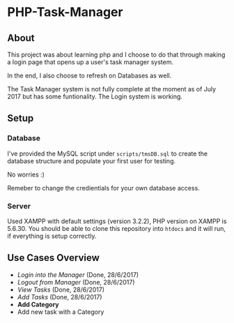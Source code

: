 # PHP-Task-Manager

## About

This project was about learning  php and I choose to do that through making a login page that opens up a user's task manager system.

In the end, I also choose to refresh on Databases as well.

The Task Manager system is not fully complete at the moment as of July 2017 but has some funtionality. The Login system is working.

## Setup

### Database
I've provided the MySQL script under `scripts/tmsDB.sql` to create the database structure and populate your first user for testing.

No worries :)

Remeber to change the credientials for your own database access.

### Server

Used XAMPP with default settings (version 3.2.2), PHP version on XAMPP is 5.6.30. You should be able to clone this repository into `htdocs` and it will run, if everything is setup correctly.

## Use Cases Overview

* _Login into the Manager_ (Done, 28/6/2017)
* _Logout from Manager_ (Done, 28/6/2017)
* _View Tasks_ (Done, 28/6/2017)
* _Add Tasks_ (Done, 28/6/2017)
* **Add Category**
* Add new task with a Category


